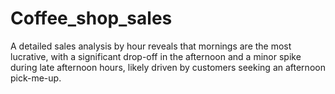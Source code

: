 # Coffee_shop_sales
 A detailed sales analysis by hour reveals that mornings are the most lucrative, with a significant drop-off in the afternoon and a minor spike during late afternoon hours, likely driven by customers seeking an afternoon pick-me-up.
